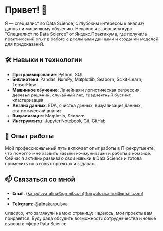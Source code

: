 # Привет! 👋

Я — специалист по Data Science, с глубоким интересом к анализу данных и машинному обучению. Недавно я завершила курс "Специалист по Data Science" от Яндекс.Практикума, где получила практический опыт в работе с реальными данными и создании моделей для предсказаний.

## 🛠️ Навыки и технологии

- **Программирование**: Python, SQL
- **Библиотеки**: Pandas, NumPy, Matplotlib, Seaborn, Scikit-Learn, TensorFlow
- **Машинное обучение**: Линейная и логистическая регрессия, деревья решений, случайный лес, градиентный бустинг, кластеризация
- **Анализ данных**: EDA, очистка данных, визуализация данных, статистический анализ
- **Визуализация**: Matplotlib, Seaborn
- **Инструменты**: Jupyter Notebook, Git, GitHub

## 💼 Опыт работы

Мой профессиональный путь включает опыт работы в IT-рекрутменте, что помогло мне развить навыки коммуникации и работы в команде. Сейчас я активно развиваю свои навыки в Data Science и готова применить их в новых проектах и задачах.

## 📫 Связаться со мной

- **Email**: (karpulova.alina@gmail.com)[karpulova.alina@gmail.com]
- [**LinkedIn**]:(https://www.linkedin.com/in/alinakarpulova/)
- **Telegram**: [@alinakarpulova](https://t.me/alinakarpulova)

Спасибо, что заглянули на мою страницу! Надеюсь, мои проекты вам понравятся. Буду рада обсудить возможности сотрудничества и новые вызовы в сфере Data Science.
